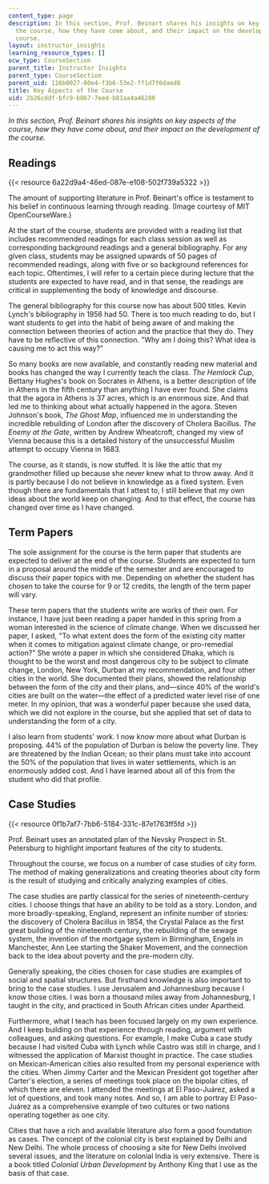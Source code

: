```yaml
---
content_type: page
description: In this section, Prof. Beinart shares his insights on key aspects of
  the course, how they have come about, and their impact on the development of the
  course.
layout: instructor_insights
learning_resource_types: []
ocw_type: CourseSection
parent_title: Instructor Insights
parent_type: CourseSection
parent_uid: 116b0027-00e4-f3b6-53e2-ff1d7f6daed8
title: Key Aspects of the Course
uid: 2b26cddf-bfc9-b0b7-7eed-b81aa4a46280
---
```


_In this section, Prof. Beinart shares his insights on key aspects of the course, how they have come about, and their impact on the development of the course._

Readings
--------

{{< resource 6a22d9a4-46ed-087e-e108-502f739a5322 >}}

The amount of supporting literature in Prof. Beinart's office is testament to his belief in continuous learning through reading. (Image courtesy of MIT OpenCourseWare.)

At the start of the course, students are provided with a reading list that includes recommended readings for each class session as well as corresponding background readings and a general bibliography. For any given class, students may be assigned upwards of 50 pages of recommended readings, along with five or so background references for each topic. Oftentimes, I will refer to a certain piece during lecture that the students are expected to have read, and in that sense, the readings are critical in supplementing the body of knowledge and discourse.

The general bibliography for this course now has about 500 titles. Kevin Lynch's bibliography in 1956 had 50. There is too much reading to do, but I want students to get into the habit of being aware of and making the connection between theories of action and the practice that they do. They have to be reflective of this connection. "Why am I doing this? What idea is causing me to act this way?"

So many books are now available, and constantly reading new material and books has changed the way I currently teach the class. _The Hemlock Cup_, Bettany Hughes's book on Socrates in Athens, is a better description of life in Athens in the fifth century than anything I have ever found. She claims that the agora in Athens is 37 acres, which is an enormous size. And that led me to thinking about what actually happened in the agora. Steven Johnson's book, _The Ghost Map_, influenced me in understanding the incredible rebuilding of London after the discovery of Cholera Bacillus. _The Enemy at the Gate_, written by Andrew Wheatcroft, changed my view of Vienna because this is a detailed history of the unsuccessful Muslim attempt to occupy Vienna in 1683.

The course, as it stands, is now stuffed. It is like the attic that my grandmother filled up because she never knew what to throw away. And it is partly because I do not believe in knowledge as a fixed system. Even though there are fundamentals that I attest to, I still believe that my own ideas about the world keep on changing. And to that effect, the course has changed over time as I have changed.

Term Papers
-----------

The sole assignment for the course is the term paper that students are expected to deliver at the end of the course. Students are expected to turn in a proposal around the middle of the semester and are encouraged to discuss their paper topics with me. Depending on whether the student has chosen to take the course for 9 or 12 credits, the length of the term paper will vary.

These term papers that the students write are works of their own. For instance, I have just been reading a paper handed in this spring from a woman interested in the science of climate change. When we discussed her paper, I asked, "To what extent does the form of the existing city matter when it comes to mitigation against climate change, or pro-remedial action?” She wrote a paper in which she considered Dhaka, which is thought to be the worst and most dangerous city to be subject to climate change, London, New York, Durban at my recommendation, and four other cities in the world. She documented their plans, showed the relationship between the form of the city and their plans, and—since 40% of the world's cities are built on the water—the effect of a predicted water level rise of one meter. In my opinion, that was a wonderful paper because she used data, which we did not explore in the course, but she applied that set of data to understanding the form of a city.

I also learn from students' work. I now know more about what Durban is proposing. 44% of the population of Durban is below the poverty line. They are threatened by the Indian Ocean; so their plans must take into account the 50% of the population that lives in water settlements, which is an enormously added cost. And I have learned about all of this from the student who did that profile.

Case Studies
------------

{{< resource 0f1b7af7-7bb6-5184-331c-87e1763ff5fd >}}

Prof. Beinart uses an annotated plan of the Nevsky Prospect in St. Petersburg to highlight important features of the city to students.

Throughout the course, we focus on a number of case studies of city form. The method of making generalizations and creating theories about city form is the result of studying and critically analyzing examples of cities.

The case studies are partly classical for the series of nineteenth-century cities. I choose things that have an ability to be told as a story. London, and more broadly-speaking, England, represent an infinite number of stories: the discovery of Cholera Bacillus in 1854, the Crystal Palace as the first great building of the nineteenth century, the rebuilding of the sewage system, the invention of the mortgage system in Birmingham, Engels in Manchester, Ann Lee starting the Shaker Movement, and the connection back to the idea about poverty and the pre-modern city.

Generally speaking, the cities chosen for case studies are examples of social and spatial structures. But firsthand knowledge is also important to bring to the case studies. I use Jerusalem and Johannesburg because I know those cities. I was born a thousand miles away from Johannesburg, I taught in the city, and practiced in South African cities under Apartheid.

Furthermore, what I teach has been focused largely on my own experience. And I keep building on that experience through reading, argument with colleagues, and asking questions. For example, I make Cuba a case study because I had visited Cuba with Lynch while Castro was still in charge, and I witnessed the application of Marxist thought in practice. The case studies on Mexican-American cities also resulted from my personal experience with the cities. When Jimmy Carter and the Mexican President got together after Carter's election, a series of meetings took place on the bipolar cities, of which there are eleven. I attended the meetings at El Paso-Juárez, asked a lot of questions, and took many notes. And so, I am able to portray El Paso-Juárez as a comprehensive example of two cultures or two nations operating together as one city.

Cities that have a rich and available literature also form a good foundation as cases. The concept of the colonial city is best explained by Delhi and New Delhi. The whole process of choosing a site for New Delhi involved several issues, and the literature on colonial India is very extensive. There is a book titled _Colonial Urban Development_ by Anthony King that I use as the basis of that case.